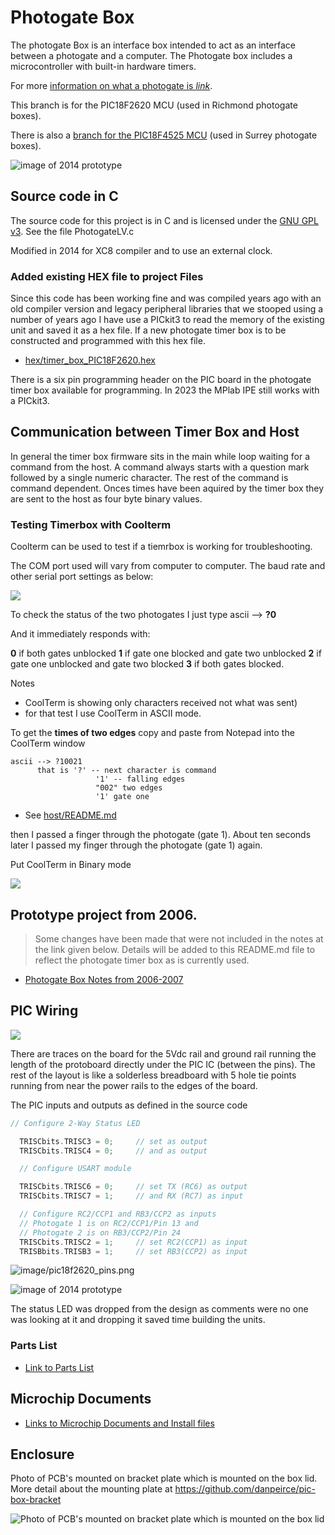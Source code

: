 # Photogate Box
The photogate Box is an interface box intended to act as an interface between a photogate and a computer. 
The Photogate box includes a microcontroller with built-in hardware timers.

For more [information on what a photogate is *link*](https://answers.yahoo.com/question/index?qid=20080614212815AAqek64).

This branch is for the PIC18F2620 MCU (used in Richmond photogate boxes).

There is also a [branch for the PIC18F4525 MCU](https://github.com/danpeirce/photogate-box/tree/pic18f4525) (used in Surrey photogate boxes).

![image of 2014 prototype](image/box-gate.jpg)

## Source code in C
The source code for this project is in C and is licensed under the [GNU GPL v3](http://www.gnu.org/licenses/gpl-3.0.txt).
See the file PhotogateLV.c

Modified in 2014 for XC8 compiler and to use an external clock.

### Added existing HEX file to project Files

Since this code has been working fine and was compiled years ago with an old compiler version and legacy peripheral 
libraries that we stooped using a number of years ago I have use a PICkit3 to read the memory of the existing unit and saved 
it as a hex file. If a new photogate timer box is to be constructed and programmed with this hex file.

* [hex/timer_box_PIC18F2620.hex](hex/timer_box_PIC18F2620.hex)

There is a six pin programming header on the PIC board in the photogate timer box available for programming. In 2023 the MPlab IPE 
still works with a PICkit3.

## Communication between Timer Box and Host

In general the timer box firmware sits in the main while loop waiting for a command from the host. A command always starts with a question 
mark followed by a single numeric character. The rest of the command is command dependent. Onces times have been aquired by the timer box 
they are sent to the host as four byte binary values.

### Testing Timerbox with Coolterm

Coolterm can be used to test if a tiemrbox is working for troubleshooting.

The COM port used will vary from computer to computer. The baud rate and other serial port settings as below:

![](image/coolterm_settings.png)

To check the status of the two photogates I just type
ascii -->   **?0**

And it immediately responds with:

**0** if both gates unblocked
**1** if gate one blocked and gate two unblocked
**2** if gate one unblocked and gate two blocked
**3** if both gates blocked.

Notes 

* CoolTerm is showing only characters received not what was sent)
* for that test I use CoolTerm in ASCII mode.

To get the **times of two edges** copy and paste from Notepad into the CoolTerm window

~~~~
ascii --> ?10021    
      that is '?' -- next character is command
                   '1' -- falling edges
                   "002" two edges
                   '1' gate one
~~~~

* See [host/README.md](host/README.md)

then I passed a finger through the photogate (gate 1). About ten seconds later I passed my finger through the 
photogate (gate 1) again.

Put CoolTerm in Binary mode

![](image/example_test_hex_output.png)

## Prototype project from 2006. 

> Some changes have been made that were not included in the notes at the link given below. Details
will be added to this README.md file to reflect the photogate timer box as is currently used.

* [Photogate Box Notes from 2006-2007](https://danpeirce.github.io/2006/timer_box/index.html)

## PIC Wiring

![](image/wiring.jpg)

There are traces on the board for the 5Vdc rail and ground rail running the length of the protoboard directly under the PIC IC (between the pins). 
The rest of the layout is like a solderless breadboard with 5 hole tie points running from near the power rails to the edges of the board.

The PIC inputs and outputs as defined in the source code

```c
// Configure 2-Way Status LED

  TRISCbits.TRISC3 = 0;     // set as output 
  TRISCbits.TRISC4 = 0;     // and as output
```
  
```c
  // Configure USART module

  TRISCbits.TRISC6 = 0;     // set TX (RC6) as output 
  TRISCbits.TRISC7 = 1;     // and RX (RC7) as input
```

```c
  // Configure RC2/CCP1 and RB3/CCP2 as inputs
  // Photogate 1 is on RC2/CCP1/Pin 13 and 
  // Photogate 2 is on RB3/CCP2/Pin 24 
  TRISCbits.TRISC2 = 1;     // set RC2(CCP1) as input
  TRISBbits.TRISB3 = 1;     // set RB3(CCP2) as input 
```

![image/pic18f2620_pins.png](image/pic18f2620_pins.png)

![image of 2014 prototype](image/board_test01.jpg)

The status LED was dropped from the design as comments were no one was looking at it and dropping it saved time building the units.  

### Parts List

* [Link to Parts List](https://github.com/danpeirce/pic-box-bracket#other-parts-for-the-project)

## Microchip Documents

* [Links to Microchip Documents and Install files](doc/MicrochipDocs.md)

## Enclosure

Photo of PCB's mounted on bracket plate which is mounted on the box lid. More detail about the mounting plate at <https://github.com/danpeirce/pic-box-bracket>

![Photo of PCB's mounted on bracket plate which is mounted on the box lid](image/boards-mounted-bracket.jpg)

